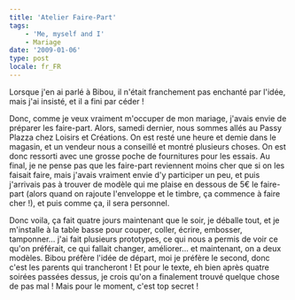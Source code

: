```yaml
---
title: 'Atelier Faire-Part'
tags:
    - 'Me, myself and I'
    - Mariage
date: '2009-01-06'
type: post
locale: fr_FR
---
```


Lorsque j'en ai parlé à Bibou, il n'était franchement pas enchanté par l'idée, mais j'ai insisté, et il a fini par céder&nbsp;!

Donc, comme je veux vraiment m'occuper de mon mariage, j'avais envie de préparer les faire-part. Alors, samedi dernier, nous sommes allés au Passy Plazza chez Loisirs et Créations. On est resté une heure et demie dans le magasin, et un vendeur nous a conseillé et montré plusieurs choses. On est donc ressorti avec une grosse poche de fournitures pour les essais. Au final, je ne pense pas que les faire-part reviennent moins cher que si on les faisait faire, mais j'avais vraiment envie d'y participer un peu, et puis j'arrivais pas à trouver de modèle qui me plaise en dessous de 5€ le faire-part (alors quand on rajoute l'enveloppe et le timbre, ça commence à faire cher&nbsp;!), et puis comme ça, il sera personnel.

Donc voila, ça fait quatre jours maintenant que le soir, je déballe tout, et je m'installe à la table basse pour couper, coller, écrire, embosser, tamponner… j'ai fait plusieurs prototypes, ce qui nous a permis de voir ce qu'on préférait, ce qui fallait changer, améliorer… et maintenant, on a deux modèles. Bibou préfère l'idée de départ, moi je préfère le second, donc c'est les parents qui trancheront&nbsp;! Et pour le texte, eh bien après quatre soirées passées dessus, je crois qu'on a finalement trouvé quelque chose de pas mal&nbsp;! Mais pour le moment, c'est top secret&nbsp;!